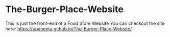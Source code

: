 # The-Burger-Place-Website
This is just the front-end of a Food Store Website
You can checkout the site here: https://upaneeta.github.io/The-Burger-Place-Website/

